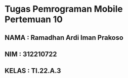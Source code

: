# Tugas Pemrograman Mobile Pertemuan 10
## NAMA : Ramadhan Ardi Iman Prakoso
## NIM : 312210722
## KELAS : TI.22.A.3